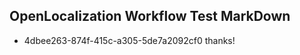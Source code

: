 ## OpenLocalization Workflow Test MarkDown
* 4dbee263-874f-415c-a305-5de7a2092cf0 thanks!

<!--HONumber=Aug16_HO1-->


